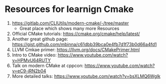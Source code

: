# Resources for learnign Cmake
1. https://gitlab.com/CLIUtils/modern-cmake/-/tree/master
    * Great place which shows many more Resources
2. Official CMake tutorials: https://cmake.org/cmake/help/latest/
3. Another great github page: https://gist.github.com/mbinna/c61dbb39bca0e4fb7d1f73b0d66a4fd1
4. LLVM Cmkae primer: https://llvm.org/docs/CMakePrimer.html
5. Intro to CMake video: https://www.youtube.com/watch?v=HPMvU64RUTY
6. Talk on modern CMake at cppcon: https://www.youtube.com/watch?v=eC9-iRN2b04
7. More detailed talks: https://www.youtube.com/watch?v=bsXLMQ6WgIk

